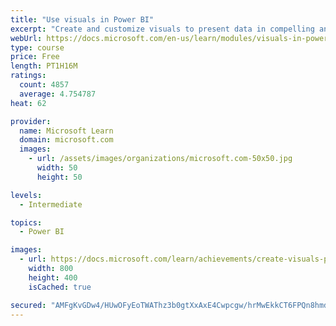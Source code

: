 ```yaml
---
title: "Use visuals in Power BI"
excerpt: "Create and customize visuals to present data in compelling and insightful ways."
webUrl: https://docs.microsoft.com/en-us/learn/modules/visuals-in-power-bi/
type: course
price: Free
length: PT1H16M
ratings:
  count: 4857
  average: 4.754787
heat: 62

provider:
  name: Microsoft Learn
  domain: microsoft.com
  images:
    - url: /assets/images/organizations/microsoft.com-50x50.jpg
      width: 50
      height: 50

levels:
  - Intermediate

topics:
  - Power BI

images:
  - url: https://docs.microsoft.com/learn/achievements/create-visuals-power-bi-desktop-social.png
    width: 800
    height: 400
    isCached: true

secured: "AMFgKvGDw4/HUwOFyEoTWAThz3b0gtXxAxE4Cwpcgw/hrMwEkkCT6FPQn8hmduAq1VQ5oLbuyA/qU9MVtuV5rfPFxftHBZDN6kwnZ7eL52L1SVYow2uHSo3/DFgtsEKt/8RwnhA0MuI9kufMLGUvMbqdmXHqZRKfeETa6XfJsEBO/I6rMRruS9j4VSEVTevwSORwCSratmiYPf145lwBGskQyI82tyBSS+R1crLrgQyTGvsi/komJBfEm9/47Vj9X5LUm9LY/KockvH0sqfCvPYXVE55qVSoJgZHt8OiGLX/hgRTbjsreWnjgOlZpotMihNoGVpiia3dPFsnfBeY+Jnkgf6REA6IHiw0oF/mbNn7rMl6XEynXwDtbfBYmDz12cOd73x0IEV3ZUf9yfZcm3oyVFGkgoe+V7onlKZpN04=;RsapLd2sGaayymVSZEjHJg=="
---
```



